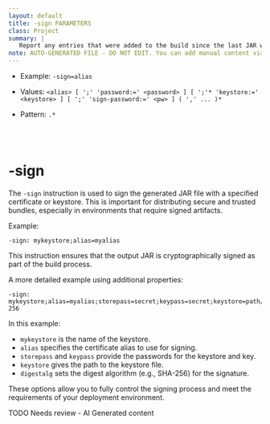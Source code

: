 ```yaml
---
layout: default
title: -sign PARAMETERS
class: Project
summary: |
   Report any entries that were added to the build since the last JAR was made.
note: AUTO-GENERATED FILE - DO NOT EDIT. You can add manual content via same filename in ext folder. 
---
```


- Example: `-sign=alias`

- Values: `<alias> [ ';' 'password:=' <password> ] [ ';'* 'keystore:=' <keystore> ] [ ';' 'sign-password:=' <pw> ] ( ',' ... )*`

- Pattern: `.*`

<!-- Manual content from: ext/sign.md --><br /><br />


# -sign

The `-sign` instruction is used to sign the generated JAR file with a specified certificate or keystore. This is important for distributing secure and trusted bundles, especially in environments that require signed artifacts.

Example:

```
-sign: mykeystore;alias=myalias
```

This instruction ensures that the output JAR is cryptographically signed as part of the build process.

A more detailed example using additional properties:

```
-sign: mykeystore;alias=myalias;storepass=secret;keypass=secret;keystore=path/to/keystore.jks;digestalg=SHA-256
```

In this example:
- `mykeystore` is the name of the keystore.
- `alias` specifies the certificate alias to use for signing.
- `storepass` and `keypass` provide the passwords for the keystore and key.
- `keystore` gives the path to the keystore file.
- `digestalg` sets the digest algorithm (e.g., SHA-256) for the signature.

These options allow you to fully control the signing process and meet the requirements of your deployment environment.




TODO Needs review - AI Generated content
